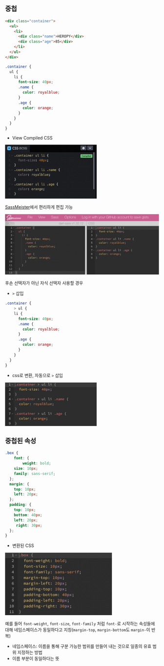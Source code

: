 ## 중첩

```html
<div class="container">
  <ul>
    <li>
      <div class="name">HEROPY</div>
      <div class="age">85</div>
    </li>
  </ul>
</div>
```

```scss
.container {
  ul {
    li {
      font-size: 40px;
      .name {
        color: royalblue;
      }
      .age {
        color: orange;
      }
    }
  }
}
```

- View Compiled CSS

<img src="./images/1-3.png" width="300px" />


[SassMeister](https://www.sassmeister.com/)에서 편리하게 편집 가능

<img src="./images/1-4.png" width="600px" />

후손 선택자가 아닌 자식 선택자 사용할 경우

- `>` 삽입

```scss
.container {
	> ul {
    li {
      font-size: 40px;
      .name {
        color: royalblue;
      }
      .age {
        color: orange;
      }
    }
  }
}
```

- css로 변환, 자동으로 `>` 삽입

<img src="./images/1-5.png" width="300px" />

<br/>

## 중첩된 속성

```scss
.box {
	font: {
		weight: bold;
    size: 10px;
    family: sans-serif;
  };
  margin: {
    top: 10px;
    left: 20px;
  };
  padding: {
    top: 10px;
    bottom: 40px;
    left: 20px;
     right: 30px;
  };
}
```

- 변환된 CSS

<img src="./images/1-8.png" width="350px" />


예를 들어 `font-weight`, `font-size`, `font-family` 처럼 `font-`로 시작하는 속성들에 대해 네임스페이스가 동일하다고 지칭(`margin-top`, `margin-bottom`도 `margin-`이 반복)

- 네임스페이스: 이름을 통해 구분 가능한 범위를 만들어 내는 것으로 일종의 유효 범위 지정하는 방법
- 이름 부분이 동일하다는 뜻
